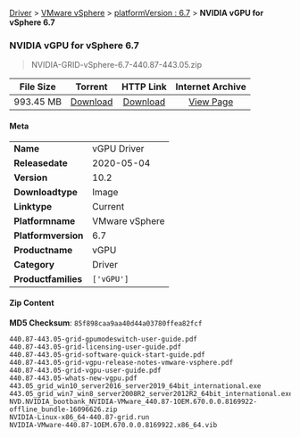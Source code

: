 
[Driver](/README.md)  >  [VMware vSphere](/index/Driver/VMware_vSphere.md)  >  [platformVersion : 6.7](/index/Driver/VMware_vSphere/6.7.md)  >  **NVIDIA vGPU for vSphere 6.7**


###    NVIDIA vGPU for vSphere 6.7

> NVIDIA-GRID-vSphere-6.7-440.87-443.05.zip   


| **File Size** | **Torrent**  | **HTTP Link** | **Internet Archive** |
|:-------------:|:------------:|:-------------:|:--------------------:|
| 993.45 MB |  [Download](https://archive.org/download/nvgpu_NVIDIA-GRID-vSphere-6.7-440.87-443.05.zip_j79wqv0k/nvgpu_NVIDIA-GRID-vSphere-6.7-440.87-443.05.zip_j79wqv0k_archive.torrent)       | [Download](https://archive.org/compress/nvgpu_NVIDIA-GRID-vSphere-6.7-440.87-443.05.zip_j79wqv0k) | [View Page](https://archive.org/details/nvgpu_NVIDIA-GRID-vSphere-6.7-440.87-443.05.zip_j79wqv0k)       |

#### Meta

<table>
<tr><td><strong>Name</strong></td><td>vGPU Driver</td></tr>
<tr><td><strong>Releasedate</strong></td><td>2020-05-04</td></tr>
<tr><td><strong>Version</strong></td><td>10.2</td></tr>
<tr><td><strong>Downloadtype</strong></td><td>Image</td></tr>
<tr><td><strong>Linktype</strong></td><td>Current</td></tr>
<tr><td><strong>Platformname</strong></td><td>VMware vSphere</td></tr>
<tr><td><strong>Platformversion</strong></td><td>6.7</td></tr>
<tr><td><strong>Productname</strong></td><td>vGPU</td></tr>
<tr><td><strong>Category</strong></td><td>Driver</td></tr>
<tr><td><strong>Productfamilies</strong></td><td><code>['vGPU']</code></td></tr>
</table>

#### Zip Content

**MD5 Checksum**: `85f898caa9aa40d44a03780ffea82fcf`

```text
440.87-443.05-grid-gpumodeswitch-user-guide.pdf
440.87-443.05-grid-licensing-user-guide.pdf
440.87-443.05-grid-software-quick-start-guide.pdf
440.87-443.05-grid-vgpu-release-notes-vmware-vsphere.pdf
440.87-443.05-grid-vgpu-user-guide.pdf
440.87-443.05-whats-new-vgpu.pdf
443.05_grid_win10_server2016_server2019_64bit_international.exe
443.05_grid_win7_win8_server2008R2_server2012R2_64bit_international.exe
NVD.NVIDIA_bootbank_NVIDIA-VMware_440.87-1OEM.670.0.0.8169922-offline_bundle-16096626.zip
NVIDIA-Linux-x86_64-440.87-grid.run
NVIDIA-VMware-440.87-1OEM.670.0.0.8169922.x86_64.vib
```